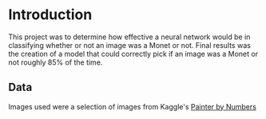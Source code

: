 # Introduction

This project was to determine how effective a neural network would be in classifying whether or not an image was a Monet or not. Final results was the creation of a model that could correctly pick if an image was a Monet or not roughly 85%   of the time.

## Data

Images used were a selection of images from Kaggle's [Painter by Numbers](https://www.kaggle.com/c/painter-by-numbers) 